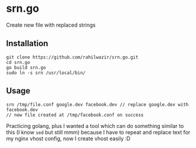 # srn.go
Create new file with replaced strings

## Installation

```
git clone https://github.com/rahilwazir/srn.go.git
cd srn.go
go build srn.go
sudo ln -s srn /usr/local/bin/
```

## Usage

```
srn /tmp/file.conf google.dev facebook.dev // replace google.dev with facebook.dev
// new file created at /tmp/facebook.conf on success
```

Practicing golang, plus I wanted a tool which can do something similar to this (I know `sed` but still mmm) because I have to repeat and replace text for my nginx vhost config, now I create vhost easily :D